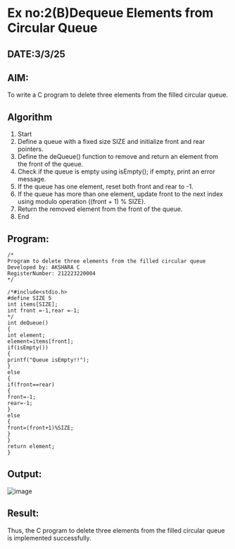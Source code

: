 # Ex no:2(B)Dequeue Elements from Circular Queue
## DATE:3/3/25
## AIM:
To write a C program to delete three elements from the filled circular queue.

## Algorithm
1. Start
2. Define a queue with a fixed size SIZE and initialize front and rear pointers.
3. Define the deQueue() function to remove and return an element from the front of the queue.
4. Check if the queue is empty using isEmpty(); if empty, print an error message.
5. If the queue has one element, reset both front and rear to -1.
6. If the queue has more than one element, update front to the next index using modulo 
operation ((front + 1) % SIZE).
7. Return the removed element from the front of the queue.
8. End
## Program:
```
/*
Program to delete three elements from the filled circular queue
Developed by: AKSHARA C
RegisterNumber: 212223220004 
*/
```
```
/*#include<stdio.h> 
#define SIZE 5
int items[SIZE];
int front =-1,rear =-1;
*/
int deQueue()
{
int element; 
element=items[front]; 
if(isEmpty())
{
printf("Queue isEmpty!!");
}
else
{
if(front==rear)
{
front=-1; 
rear=-1;
}
else
{
front=(front+1)%SIZE;
}
}
return element;
}
```
## Output:

![image](https://github.com/user-attachments/assets/13676cae-de25-43e1-ac44-d399fa553e45)


## Result:
Thus, the C program to delete three elements from the filled circular queue is implemented successfully.
